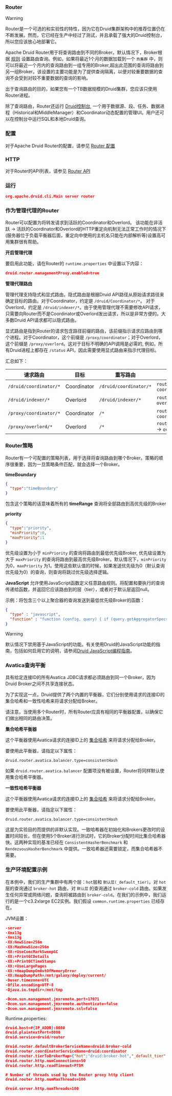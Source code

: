 <!-- toc -->

<script async src="https://pagead2.googlesyndication.com/pagead/js/adsbygoogle.js"></script>
<ins class="adsbygoogle"
     style="display:block; text-align:center;"
     data-ad-layout="in-article"
     data-ad-format="fluid"
     data-ad-client="ca-pub-8828078415045620"
     data-ad-slot="7586680510"></ins>
<script>
     (adsbygoogle = window.adsbygoogle || []).push({});
</script>

### Router

> [!WARNING]
> Router是一个可选的和实验性的特性，因为它在Druid集群架构中的推荐位置仍在不断发展。然而，它已经在生产中经过了测试，并且承载了强大的Druid控制台，所以您应该放心地部署它。

Apache Druid Router用于将查询路由到不同的Broker。默认情况下，Broker根据 [规则](../operations/retainingOrDropData.md) 设置路由查询。例如，如果将最近1个月的数据加载到一个 `热集群` 中，则可以将最近一个月内的查询路由到一组专用的Broker,超出此范围的查询将路由到另一组Broker。该设置的主要功能是为了提供查询隔离，以便对较重要数据的查询不会受到对较不重要数据的查询的影响。

出于查询路由的目的，如果您有一个TB数据规模的Druid集群，您应该只使用Router进程。

除了查询路由，Router还运行 [Druid控制台](../operations/manageui.md), 一个用于数据源、段、任务、数据进程（Historical和MiddleManager）和Coordinator动态配置的管理UI。用户还可以在控制台中运行SQL和本地Druid查询。

### 配置

对于Apache Druid Router的配置，请参见 [Router 配置](../configuration/human-readable-byte.md#Router)

### HTTP

对于Router的API列表，请参见 [Router API](../operations/api.md#Router)

### 运行

```json
org.apache.druid.cli.Main server router
```

### 作为管理代理的Router

Router可以配置为将转发请求到活跃的Coordinator和Overlord。 该功能在非活跃 -> 活跃的Coordinator和Overlord的HTTP重定向机制无法正常工作时的情况下(服务器位于负载平衡器后面，重定向中使用的主机名只能在内部解析等)设置高可用集群很有帮助。

**开启管理代理**

要启用此功能，请在Router的 `runtime.properties` 中设置以下内容：

```json
druid.router.managementProxy.enabled=true
```

**管理代理路由**

管理代理支持隐式和显式路由。隐式路由是根据Druid API路径从原始请求路径来确定目标的路由。对于Coordinator，约定是 `/druid/Coordinator/*`。 对于Overlord，约定是 `/druid/indexer/*`。由于使用管理代理不需要修改API请求，只需要向Router而不是Coordinator或Overlord发出请求，所以是非常方便的。大多数Druid API请求都可以隐式路由。

显式路由是指到Router的请求包含路径前缀的路由，该前缀指示请求应路由到哪个进程。对于Coordinator，这个前缀是 `/proxy/coordinator`；对于Overlord，这个前缀是 `/proxy/overlord`。这对于目标不明确的API调用是必需的, 例如，所有Druid进程上都存在 `/status` API，因此需要使用显式路由来指示代理目标。

汇总如下：

| 请求路由 | 目标 | 重写路由 | 示例 |
| - | - | - | - |
| `/druid/coordinator/*` | Coordinator | `/druid/coordinator/*` | `router:8888/druid/coordinator/v1/datasources` -> `coordinator:8081/druid/coordinator/v1/datasources` |
| `/druid/indexer/*` | Overlord | `/druid/indexer/*` | `router:8888/druid/indexer/v1/task` -> `overlord:8090/druid/indexer/v1/task`|
| `/proxy/coordinator/*` | Coordinator | `/*` | `router:8888/proxy/coordinator/status` -> `coordinator:8081/status` |
| `/proxy/overlord/*` | Overlord | `/*` | `router:8888/proxy/overlord/druid/indexer/v1/isLeader` -> `overlord:8090/druid/indexer/v1/isLeader` |

### Router策略
Router有一个可配置的策略列表，用于选择将查询路由到哪个Broker。策略的顺序很重要，因为一旦策略条件匹配，就会选择一个Broker。

**timeBoundary**
```json
{
  "type":"timeBoundary"
}
```

包含这个策略的话意味着所有的 **timeRange** 查询将全部路由到高优先级的Broker

**priority**
```json
{
  "type":"priority",
  "minPriority":0,
  "maxPriority":1
}
```

优先级设置为小于 `minPriority` 的查询将路由到最低优先级Broker, 优先级设置为大于 `maxPriority` 的查询将路由到最高优先级Broker。默认情况下，`minPriority` 为0，`maxPriority` 为1。使用这些默认值的时候，如果发送优先级为0（默认查询优先级为0）的查询，则查询将跳过优先级选择逻辑。

**JavaScript**
允许使用JavaScript函数定义任意路由规则。将配置和要执行的查询传递给函数，并返回它应该路由到的层（tier），或者对于默认层返回null。

示例：将包含三个以上聚合器的查询发送到最低优先级Broker的函数：
```json
{
  "type" : "javascript",
  "function" : "function (config, query) { if (query.getAggregatorSpecs && query.getAggregatorSpecs().size() >= 3) { var size = config.getTierToBrokerMap().values().size(); if (size > 0) { return config.getTierToBrokerMap().values().toArray()[size-1] } else { return config.getDefaultBrokerServiceName() } } else { return null } }"
}
```

> [!WARNING]
> 默认情况下禁用基于JavaScript的功能。有关使用Druid的JavaScript功能的指南，包括如何启用它的说明，请参阅[Druid JavaScript编程指南](../development/JavaScript.md)。

### Avatica查询平衡

具有给定连接ID的所有Avatica JDBC请求都必须路由到同一个Broker，因为Druid Broker之间不共享连接状态。

为了实现这一点，Druid提供了两个内置的平衡器，它们分别使用请求的连接ID的集合哈希和一致性哈希来将请求分配给Broker。

请注意，当使用多个Router时，所有Router应具有相同的平衡器配置，以确保它们做出相同的路由决策。

**集合哈希平衡器**

这个平衡器使用Avatica请求的连接ID上的 [集合哈希](https://en.wikipedia.org/wiki/Rendezvous_hashing) 来将请求分配给Broker。

要使用此平衡器，请指定以下属性：
```
druid.router.avatica.balancer.type=consistentHash
```
如果 `druid.router.avatica.balancer` 配置项没有被设置，Router将同样默认使用集合哈希平衡器。

**一致性哈希平衡器**

这个平衡器使用Avatica请求的连接ID上的 [集合哈希](https://en.wikipedia.org/wiki/Consistent_hashing) 来将请求分配给Broker。

要使用此平衡器，请指定以下属性：
```
druid.router.avatica.balancer.type=consistentHash
```
这是为实验目的而提供的非默认实现。一致哈希器在初始化和Brokers更改时的设置时间较长，但在使用5个Broker进行测试时，它的Broker分配时间比集合哈希器快。这两种实现的基准已经在 `ConsistentHasherBenchmark` 和 `RendezvousHasherBenchmark` 中提供。一致哈希器还需要锁定，而集合哈希器不需要。

### 生产环境配置示例

在本例中，我们的生产集群中有两个层：`hot`层和 `默认层(_default_tier)`。对 `hot` 层的查询通过 `broker-hot` 路由，对 `默认层` 的查询通过 `broker-cold` 路由。如果发生任何异常或网络问题，查询将被路由到 `broker-cold`。在我们的示例中，我们运行的是一个c3.2xlarge EC2实例。我们假设 `common.runtime.properties` 已经存在。

JVM设置：

```json
-server
-Xmx13g
-Xms13g
-XX:NewSize=256m
-XX:MaxNewSize=256m
-XX:+UseConcMarkSweepGC
-XX:+PrintGCDetails
-XX:+PrintGCTimeStamps
-XX:+UseLargePages
-XX:+HeapDumpOnOutOfMemoryError
-XX:HeapDumpPath=/mnt/galaxy/deploy/current/
-Duser.timezone=UTC
-Dfile.encoding=UTF-8
-Djava.io.tmpdir=/mnt/tmp

-Dcom.sun.management.jmxremote.port=17071
-Dcom.sun.management.jmxremote.authenticate=false
-Dcom.sun.management.jmxremote.ssl=false
```

Runtime.properties:
```json
druid.host=#{IP_ADDR}:8080
druid.plaintextPort=8080
druid.service=druid/router

druid.router.defaultBrokerServiceName=druid:broker-cold
druid.router.coordinatorServiceName=druid:coordinator
druid.router.tierToBrokerMap={"hot":"druid:broker-hot","_default_tier":"druid:broker-cold"}
druid.router.http.numConnections=50
druid.router.http.readTimeout=PT5M

# Number of threads used by the Router proxy http client
druid.router.http.numMaxThreads=100

druid.server.http.numThreads=100
```